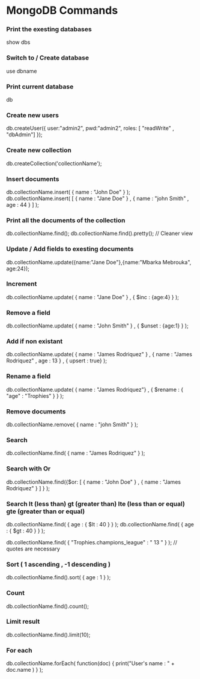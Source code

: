 # MongoDB Commands 

### Print the exesting databases
show dbs

### Switch to / Create database
use dbname

### Print current database
db

### Create new users
db.createUser({
  user:"admin2",
  pwd:"admin2",
  roles: [ "readWrite" , "dbAdmin"]
});

### Create new collection
db.createCollection('collectionName');

### Insert documents 
db.collectionName.insert( { name : "John Doe" } );
db.collectionName.insert( [ { name : "Jane Doe" } , { name : "john Smith" , age : 44 } ] ); 

### Print all the documents of the collection 
db.collectionName.find(); 
db.collectionName.find().pretty(); // Cleaner view

### Update / Add fields to exesting documents
db.collectionName.update({name:"Jane Doe"},{name:"Mbarka Mebrouka", age:24});

  ### Increment
db.collectionName.update( { name : "Jane Doe" } , { $inc : {age:4} } );

  ### Remove a field 
db.collectionName.update( { name : "John Smith" } , { $unset : {age:1} } );

  ### Add if non existant
db.collectionName.update( { name : "James Rodriquez" } , { name : "James Rodriquez" , age : 13 } , { upsert : true} );

  ### Rename a field
db.collectionName.update( { name : "James Rodriquez"}  , { $rename : { "age" : "Trophies" } } );

### Remove documents
db.collectionName.remove( { name : "john Smith" } );

### Search 
db.collectionName.find( { name : "James Rodriquez" } );

  ### Search with Or
db.collectionName.find({$or: [ { name : "John Doe" } , { name : "James Rodriquez" } ] } );

  ### Search lt (less than) gt (greater than) lte (less than or equal) gte (greater than or equal)
db.collectionName.find( { age : { $lt : 40 } } );
db.collectionName.find( { age : { $gt : 40 } } );

db.collectionName.find( { "Trophies.champions_league" : " 13 " } ); // quotes are necessary

### Sort ( 1 ascending , -1 descending )
db.collectionName.find().sort( { age : 1 } );

### Count 
db.collectionName.find().count();

### Limit result
db.collectionName.find().limit(10);

### For each
db.collectionName.forEach( function(doc) { print("User's name : " + doc.name ) } );